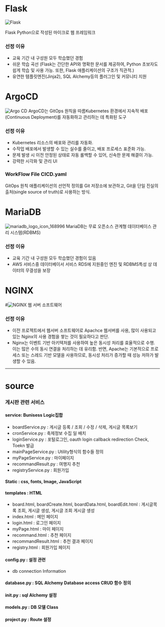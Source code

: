 # Flask
![Flask](https://github.com/jisuhaha/saas/assets/152825532/160aacc0-c4c3-48c9-983d-0d4d0c8175ad)

Flask 
Python으로 작성된 마이크로 웹 프레임워크

### 선정 이유
- 교육 기간 내 구성원 모두 학습했던 경험
- 쉬운 학습 곡선 (Flask는 간단한 API와 명확한 문서를 제공하여, Python 초보자도 쉽게 학습 및 사용 가능. 또한, Flask 애플리케이션의 구조가 직관적.)
- 유연한 템플릿엔진(Jinja2), SQL Alchemy등의 플러그인 및 커뮤니티 지원
  
# ArgoCD
![Argo CD](https://github.com/jisuhaha/saas/assets/152825532/260123dd-a770-4d94-8e69-af8afebf2157)
ArgoCD는 GitOps 원칙을 따름Kubernetes 환경에서 지속적 배포(Continuous Deployment)를 자동화하고 관리하는 데 특화된 도구

### 선정 이유
- Kubernetes 리소스의 배포와 관리를 자동화.
- 수작업 배포에서 발생할 수 있는 실수를 줄이고, 배포 프로세스 표준화 가능.
- 문제 발생 시 이전 안정된 상태로 자동 롤백할 수 있어, 신속한 문제 해결이 가능.
- 강력한 시각화 및 관리 UI

### WorkFlow File CICD.yaml

GitOps 원칙
애플리케이션의 선언적 정의를 Git 저장소에 보관하고, Git을 단일 진실의 출처(single source of truth)로 사용하는 방식.

# MariaDB
![mariadb_logo_icon_168996](https://github.com/jisuhaha/saas/assets/152825532/83df83f1-5ca1-4a4b-9195-aabbd7430e01)
MariaDB는 무료 오픈소스 관계형 데이터베이스 관리 시스템(RDBMS)

### 선정 이유
- 교육 기간 내 구성원 모두 학습했던 경험이 있음
- AWS 서비스중 데이터베이서 서비스 RDS에 지원중인 엔진 및 RDBMS특성 상 데이터의 무결성을 보장



# NGINX
#![NGINX](https://github.com/jisuhaha/saas/assets/152825532/427105e5-6eb0-401e-9841-1a68c95118ff)
웹 서버 소프트웨어
### 선정 이유
- 이전 프로젝트에서 웹서버 소프트웨어로 Apachce 웹서버를 사용, 많이 사용되고 있는 Nginx의 사용 경험을 쌓는 것이 필요하다고 판단.
- Nginx는 이벤트 기반 아키텍처를 사용하여 높은 동시성 처리를 효율적으로 수행. 이는 많은 수의 동시 연결을 처리하는 데 유리함.
  반면, Apache는 기본적으로 프로세스 또는 스레드 기반 모델을 사용하므로, 동시성 처리가 증가할 때 성능 저하가 발생할 수 있음.


--------------------------
# source 

### 게시판 관련 서비스
#### service: Bunisess Logic집합
 - boardService.py : 게시글 등록 / 조회 / 수정 / 삭제, 게시글 목록보기 
 - cronService.py : 축제정보 수집 일 배치
 - loginService.py : 포털로그인, oauth login callback redirection Check, Toekn 발급
 - mainPageService.py : Utility형식의 함수들 정의
 - myPageService.py : 마이페이지
 - recommandResult.py : 여행지 추천
 - registryService.py : 회원가입
#### Static : css, fonts, Image, JavaScript 
#### templates : HTML 
 - board.html, boardCreate.html, boardData.html, boardEdit.html  : 게시글목록 조회, 게시글 생성, 게시글 조회 게시글 생성
 - index.html : 메인 페이지
 - login.html : 로그인 페이지
 - myPage.html : 마이 페이지
 - recommand.html : 추천 페이지
 - recommandResult.html : 추천 결과 페이지
 - registry.html : 회원가입 페이지
#### config.py : 설정 관련
 - db connection Information
#### database.py : SQL Alchemy Database access CRUD 함수 정의
#### init.py : sql Alchemy 설정
#### models.py : DB 모델 Class
#### project.py : Route 설정

